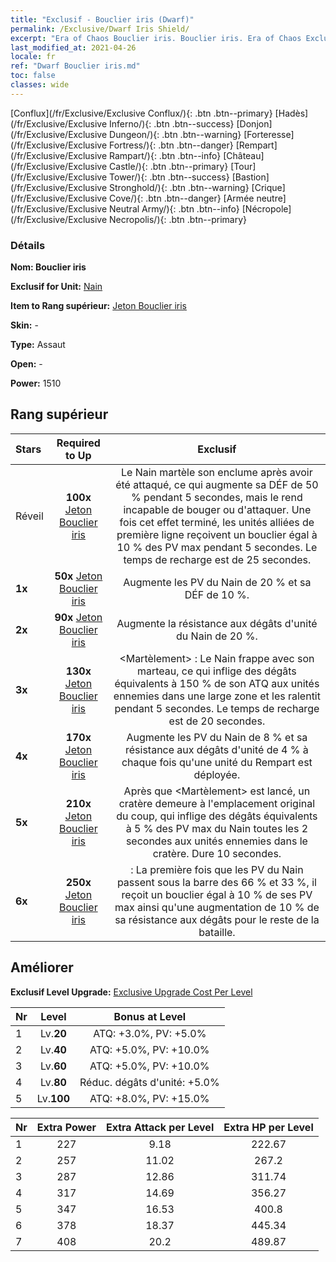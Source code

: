 ```yaml
---
title: "Exclusif - Bouclier iris (Dwarf)"
permalink: /Exclusive/Dwarf Iris Shield/
excerpt: "Era of Chaos Bouclier iris. Bouclier iris. Era of Chaos Exclusif Bouclier iris. Nain Exclusif."
last_modified_at: 2021-04-26
locale: fr
ref: "Dwarf Bouclier iris.md"
toc: false
classes: wide
---
```

 [Conflux](/fr/Exclusive/Exclusive Conflux/){: .btn .btn--primary} [Hadès](/fr/Exclusive/Exclusive Inferno/){: .btn .btn--success} [Donjon](/fr/Exclusive/Exclusive Dungeon/){: .btn .btn--warning} [Forteresse](/fr/Exclusive/Exclusive Fortress/){: .btn .btn--danger} [Rempart](/fr/Exclusive/Exclusive Rampart/){: .btn .btn--info} [Château](/fr/Exclusive/Exclusive Castle/){: .btn .btn--primary} [Tour](/fr/Exclusive/Exclusive Tower/){: .btn .btn--success} [Bastion](/fr/Exclusive/Exclusive Stronghold/){: .btn .btn--warning} [Crique](/fr/Exclusive/Exclusive Cove/){: .btn .btn--danger} [Armée neutre](/fr/Exclusive/Exclusive Neutral Army/){: .btn .btn--info} [Nécropole](/fr/Exclusive/Exclusive Necropolis/){: .btn .btn--primary} 

### Détails
 **Nom: Bouclier iris** 

 **Exclusif for Unit:** [Nain](/fr/units/Dwarf/) 

 **Item to Rang supérieur:** [Jeton Bouclier iris](/ItemsFR/con_913/)

 **Skin:** -

 **Type:** Assaut

 **Open:** -

 **Power:** 1510

## Rang supérieur

  |     Stars    |  Required to Up | Exclusif |
  |:-------------|:---------------:|:---------------:|
  |  Réveil  | **100x** [Jeton Bouclier iris](/ItemsFR/con_913/) | Le Nain martèle son enclume après avoir été attaqué, ce qui augmente sa DÉF de 50 % pendant 5 secondes, mais le rend incapable de bouger ou d'attaquer. Une fois cet effet terminé, les unités alliées de première ligne reçoivent un bouclier égal à 10 % des PV max pendant 5 secondes. Le temps de recharge est de 25 secondes. |
  | **1x** <i class="fas fa-star"/> | **50x** [Jeton Bouclier iris](/ItemsFR/con_913/) | Augmente les PV du Nain de 20 % et sa DÉF de 10 %. |
  | **2x** <i class="fas fa-star"/> | **90x** [Jeton Bouclier iris](/ItemsFR/con_913/) | Augmente la résistance aux dégâts d'unité du Nain de 20 %. |
  | **3x** <i class="fas fa-star"/> | **130x** [Jeton Bouclier iris](/ItemsFR/con_913/) | <Martèlement> : Le Nain frappe avec son marteau, ce qui inflige des dégâts équivalents à 150 % de son ATQ aux unités ennemies dans une large zone et les ralentit pendant 5 secondes. Le temps de recharge est de 20 secondes. |
  | **4x** <i class="fas fa-star"/> | **170x** [Jeton Bouclier iris](/ItemsFR/con_913/) | Augmente les PV du Nain de 8 % et sa résistance aux dégâts d'unité de 4 % à chaque fois qu'une unité du Rempart est déployée. |
  | **5x** <i class="fas fa-star"/> | **210x** [Jeton Bouclier iris](/ItemsFR/con_913/) | Après que <Martèlement> est lancé, un cratère demeure à l'emplacement original du coup, qui inflige des dégâts équivalents à 5 % des PV max du Nain toutes les 2 secondes aux unités ennemies dans le cratère. Dure 10 secondes. |
  | **6x** <i class="fas fa-star"/> | **250x** [Jeton Bouclier iris](/ItemsFR/con_913/) | <Armure> : La première fois que les PV du Nain passent sous la barre des 66 % et 33 %, il reçoit un bouclier égal à 10 % de ses PV max ainsi qu'une augmentation de 10 % de sa résistance aux dégâts pour le reste de la bataille. |


## Améliorer
 **Exclusif Level Upgrade:** [Exclusive Upgrade Cost Per Level](/Exclusive/ExclusiveUpgradeCostPerLevel/)

  |  Nr  |   Level  | Bonus at Level |
  |:-----|:--------:|:--------------:|
  | 1 | Lv.**20** | ATQ: +3.0%, PV: +5.0% |
  | 2 | Lv.**40** | ATQ: +5.0%, PV: +10.0% |
  | 3 | Lv.**60** | ATQ: +5.0%, PV: +10.0% |
  | 4 | Lv.**80** | Réduc. dégâts d'unité: +5.0% |
  | 5 | Lv.**100** | ATQ: +8.0%, PV: +15.0% |


  |  Nr  |  Extra Power | Extra Attack per Level | Extra HP per Level |
  |:-----|:--------:|:--------:|:--------:|
  | 1 | 227 | 9.18 | 222.67 |
  | 2 | 257 | 11.02 | 267.2 |
  | 3 | 287 | 12.86 | 311.74 |
  | 4 | 317 | 14.69 | 356.27 |
  | 5 | 347 | 16.53 | 400.8 |
  | 6 | 378 | 18.37 | 445.34 |
  | 7 | 408 | 20.2 | 489.87 |


